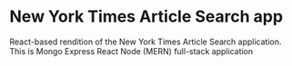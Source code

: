 # New York Times Article Search app
React-based rendition of the New York Times Article Search application.
This is Mongo Express React Node (MERN) full-stack application 